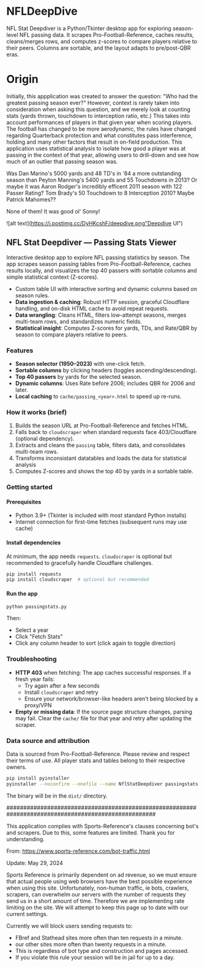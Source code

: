 # NFLDeepDive
NFL Stat Deepdiver is a Python/Tkinter desktop app for exploring season-level NFL passing data. It scrapes Pro-Football-Reference, caches results, cleans/merges rows, and computes z-scores to compare players relative to their peers. Columns are sortable, and the layout adapts to pre/post-QBR eras.

# Origin
Initially, this appplication was created to answer the question: "Who had the greatest passing season ever?"
However, context is rarely taken into consideration when asking this question, and we merely look at counting stats (yards thrown, touchdown to interception ratio, etc.)
This takes into account performances of players in that given year when scoring players. 
The football has changed to be more aerodynamic, the rules have changed regarding Quarterback protection and what constitutes pass interference, holding and many other factors that result in on-field production.
This application uses statistical analysis to isolate how good a player was at passing in the context of that year, allowing users to drill-down and see how much of an outlier that passing season was.


Was Dan Marino's 5000 yards and 48 TD's in '84 a more outstanding season than Peyton Manning's 5400 yards and 55 Touchdowns in 2013? Or maybe it was Aaron Rodger's incredibly efficent 2011 season with 122 Passer Rating? Tom Brady's 50 Touchdown to 8 Interception 2010? Maybe Patrick Mahomes??

None of them! It was good ol' Sonny!

![alt text](https://i.postimg.cc/DyHKcshF/deepdive.png"Deepdive UI")


## NFL Stat Deepdiver — Passing Stats Viewer

Interactive desktop app to explore NFL passing statistics by season. The app scrapes season passing tables from Pro-Football-Reference, caches results locally, and visualizes the top 40 passers with sortable columns and simple statistical context (Z-scores).

- Custom table UI with interactive sorting and dynamic columns based on season rules.
- **Data ingestion & caching**: Robust HTTP session, graceful Cloudflare handling, and on-disk HTML cache to avoid repeat requests.
- **Data wrangling**: Cleans HTML, filters low-attempt seasons, merges multi-team rows, and standardizes numeric fields.
- **Statistical insight**: Computes Z-scores for yards, TDs, and Rate/QBR by season to compare players relative to peers.

### Features
- **Season selector (1950–2023)** with one-click fetch.
- **Sortable columns** by clicking headers (toggles ascending/descending).
- **Top 40 passers** by yards for the selected season.
- **Dynamic columns**: Uses Rate before 2006; includes QBR for 2006 and later.
- **Local caching** to `cache/passing_<year>.html` to speed up re-runs.

### How it works (brief)
1. Builds the season URL at Pro-Football-Reference and fetches HTML.
2. Falls back to `cloudscraper` when standard requests face 403/Cloudflare (optional dependency).
3. Extracts and cleans the `passing` table, filters data, and consolidates multi-team rows.
4. Transforms inconsistant datatables and loads the data for statistical analysis
5. Computes Z-scores and shows the top 40 by yards in a sortable table.

### Getting started
#### Prerequisites
- Python 3.9+ (Tkinter is included with most standard Python installs)
- Internet connection for first-time fetches (subsequent runs may use cache)

#### Install dependencies
At minimum, the app needs `requests`. `cloudscraper` is optional but recommended to gracefully handle Cloudflare challenges.

```bash
pip install requests
pip install cloudscraper  # optional but recommended
```

#### Run the app
```bash
python passingstats.py
```

Then:
- Select a year
- Click "Fetch Stats"
- Click any column header to sort (click again to toggle direction)

### Troubleshooting
- **HTTP 403** when fetching: The app caches successful responses. If a fresh year fails:
  - Try again after a few seconds
  - Install `cloudscraper` and retry
  - Ensure your network/browser-like headers aren’t being blocked by a proxy/VPN
- **Empty or missing data**: If the source page structure changes, parsing may fail. Clear the `cache/` file for that year and retry after updating the scraper.

### Data source and attribution
Data is sourced from Pro-Football-Reference. Please review and respect their terms of use. All player stats and tables belong to their respective owners.


```bash
pip install pyinstaller
pyinstaller --noconfirm --onefile --name NflStatDeepdiver passingstats.py
```

The binary will be in the `dist/` directory.

####################################################################################################


This application complies with Sports-Reference's clauses concerning bot's and scrapers. Due to this, some features are limited. Thank you for understanding. 

From: https://www.sports-reference.com/bot-traffic.html

Update: May 29, 2024

Sports Reference is primarily dependent on ad revenue, so we must ensure that actual people using web browsers have the best possible experience when using this site. Unfortunately, non-human traffic, ie bots, crawlers, scrapers, can overwhelm our servers with the number of requests they send us in a short amount of time. Therefore we are implementing rate limiting on the site. We will attempt to keep this page up to date with our current settings.

Currently we will block users sending requests to:

- FBref and Stathead sites more often than ten requests in a minute.
- our other sites more often than twenty requests in a minute.
- This is regardless of bot type and construction and pages accessed.
- If you violate this rule your session will be in jail for up to a day.

